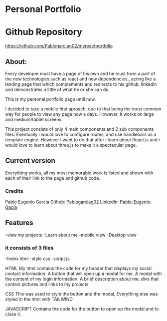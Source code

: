 # Personal Portfolio

# Github Repository
https://github.com/Pablogarciag02/myreactportfolio

## About:
Every developer must have a page of his own and he must form a part of the new technologies such as react and new dependencies., acting like a landing page that which complements and redirects to his github, linkedin and demonstrates a little of what he or she can do.

This is my personal portfolio page until now. 

I decided to take a mobile first aproach, due to that being the most common way for people to view any page now a days. However, it works on large and medium/tablet screens.

This project consists of only 4 main components and 2 sub components files. Eventually i would love to configure routes, and use handlebars as a template engine. However i want to do that after i learn about React.js and i would love to learn about three.js to make it a spectacular page.


## Current version
Everything works, all my most memorable work is listed and shown with each of their link to the page and github code. 



### Credits
Pablo Eugenio Garcia
Github: [Pablogarciag02](https://github.com/Pablogarciag02)
LinkedIn: [Pablo-Eugenio-Gacía](https://www.linkedin.com/in/pablo-garc%C3%ADa-08842621b/)



## Features
-view my projects
-Learn about me
-mobile view
-Desktop view


### it consists of 3 files
-Index.html
-style.css
-script.js

HTML
My html contains the code for my header that displays my social contact information.
A button that will open up a modal for me.
A modal with the content of my login information.
A brief description about me.
divs that contain pictures and links to my projects.

CSS
This was used to style the button and the modal, Everything else was styled in the html with TAILWIND

JAVASCRIPT
Contains the code for the button to open up the modal and to close it.
